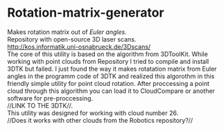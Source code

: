 # Rotation-matrix-generator
Makes rotation matrix out of *Euler angles*.  
Repository with open-source 3D laser scans.  
http://kos.informatik.uni-osnabrueck.de/3Dscans/  
The core of this utility is based on the algorithm from 3DToolKit. While working with point clouds from Repository I tried to compile and install 3DTK but failed. I just found the way it makes rotatation matrix from Euler angles in the programm code of 3DTK and realized this algorothm in this friendly simple utility for point cloud rotation. After proccessing a point cloud through this algorithm you can load it to CloudCompare or another software for pre-proccessing.  
//LINK TO THE 3DTK//.   
This utility was designed for working with cloud number 26.  
//Does it works with other clouds from the Robotics repository?//  
